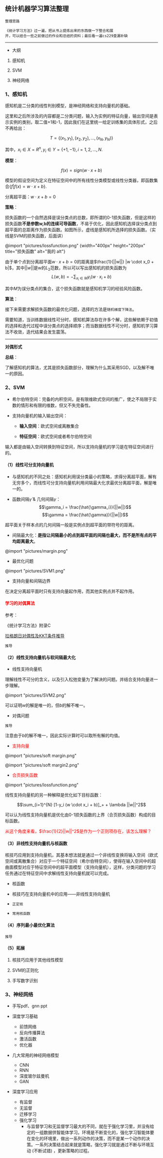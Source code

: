 ## 统计机器学习算法整理

    整理思路

    《统计学习方法》过一遍，把从书上提炼出来的东西做一下整合和展
    开，可以结合一些之前做过的作业和总结的资料；最后看一遍cs229查漏补缺

----

- 大纲

1. 感知机

1. SVM

1. 神经网络

### 1、感知机

感知机是二分类的线性判别模型，是神经网络和支持向量机的基础。

这里和之后所涉及的内容都是二分类问题，输入为实例的特征向量，输出空间是表示实例的类别，取二值+1和-1，因此我们在这里统一给定训练集的具体形式，之后不再给出：

$$T=\{ (x_1, y_1),(x_2,y_2),..., (x_N,y_N)\}$$

其中，$x_i \in X = R^n, y_i \in Y = \{ +1,-1\}, i=1,2,...,N.$

**模型**：

$$f(x)=sign(w \cdot x+b)$$

模型的假设空间为定义在特征空间中的所有线性分类模型或线性分类器，即函数集合$\{ f|f(x)=w \cdot x+b \}.$

分离超平面：$w \cdot x+b=0$

**策略**：

损失函数的一个自然选择是误分类点的总数，即所谓的0-1损失函数，但是这样的损失函数**不是参数w,b的连续可导函数**，不易于优化，因此感知机选择误分类点到超平面的总距离作为损失函数。如图所示，虚线是感知机所选择的损失函数。（实线是SVM的损失函数，后面讲）

@import "pictures/lossfunction.png" {width="400px" height="200px" title="损失函数" alt="我的 alt"}

由于单个点到分离超平面$w \cdot x + b = 0$的距离是$\frac{1}{||w||} |w \cdot x_0 + b|$，其中$||w||$是w的$L_2$范数，所以可以写出感知机的损失函数为$$L(w,b) = - \sum_{x_i \in M} y_i (w \cdot x_i + b)$$

其中$M$为误分类点的集合，这个损失函数就是感知机学习的经验风险函数。

**算法**：

接下来需要求解损失函数的最优化问题，选择的方法是`随机梯度下降法`。

需要知道，当训练数据线性可分时，感知机算法存在许多个解，这些解依赖于初值的选择和迭代过程中误分类点的选择顺序；而当数据线性不可分时，感知机学习算法不收敛，迭代结果会发生震荡。

----

**对偶形式**


**总结**：

了解感知机的算法，尤其是损失函数部分，理解为什么其采用SGD，以及解不唯一的原因。

### 2、SVM

- 希尔伯特空间：完备的内积空间，是有限维欧式空间的推广，使之不局限于实数的情形和有限的维数，但又不失完备性。

- 支持向量机的输入输出空间：

  - **输入空间**：欧式空间或离散集合

  - **特征空间**：欧式空间或者希尔伯特空间

输入都是由输入空间转换到特征空间，所以支持向量机的学习是在特征空间进行的。

#### （1）线性可分支持向量机

- 与感知机的不同之处：感知机利用误分类最小的策略，求得分离超平面，解有无穷多个，而线性可分支持向量机利用间隔最大化求最优分离超平面，解是唯一的。

- 函数间隔$\hat{\gamma}$ & 几何间隔$\gamma$：
$$\gamma_i = \frac{\hat{\gamma_i}}{||w||}$$ $$\gamma = \frac{\hat{\gamma}}{||w||}$$

超平面关于样本点的几何间隔一般是实例点到超平面的带符号的距离。

- 间隔最大化：**是指让间隔最小的点到超平面的间隔也最大，而不是所有点的平均距离最大**。

@import "pictures/margin.png" 

- 最优化问题

@import "pictures/SVM1.png"

- 支持向量和间隔边界

在决定分离超平面时只有支持向量起作用，而其他实例点并不起作用。

#### <font color=red>学习的对偶算法</font>

参考：

《统计学习方法》附录C

[拉格朗日对偶性及KKT条件推导](https://www.jianshu.com/p/19c2ed0259a8)

`推导`

#### （2）线性支持向量机与软间隔最大化

- 线性支持向量机

理解线性不可分的含义，以及引入松弛变量为了解决的问题。并结合支持向量进一步理解。

@import "pictures/SVM2.png"

可以证明$w$的解是唯一的，但$b$的解不唯一。

- 对偶问题

`推导`

注意由于$b$的解不唯一，因此实际计算时可以取所有解的均值。

- <font color=red>支持向量</font>

@import "pictures/soft margin.png"

@import "pictures/soft margin2.png"

- <font color=red>合页损失函数</font>


@import "pictures/lossfunction.png"

线性支持向量机的另一种解释是优化如下目标函数：

$$\sum_{i=1}^{N} [1-y_i (w \cdot x_i + b)]_+ + \lambda ||w||^2$$

可以认为线性支持向量机是优化由0-1损失函数的上界（合页损失函数）构成的目标函数。

<font color=red>从这个角度来看，$\frac{1}{2}||w||^2$是作为一个正则项存在，该怎么理解？</font>

#### （3）非线性支持向量机与核函数

核技巧应用到支持向量机，其基本想法就是通过一个非线性变换将输入空间（欧式空间或离散集合）对应于一个特征空间（希尔伯特空间），使得在输入空间中的超曲面模型对应于特征空间中的超平面模型（支持向量机），这样，分类问题的学习任务通过在特征空间中求解线性支持向量机就可以完成。

- 核函数

- 核技巧在支持向量机中的应用——非线性支持向量机

- `正定核`

- `常用核函数`

#### （4）序列最小最优化算法

`推导`

#### （5）拓展

1. 核技巧应用于其他线性模型

1. SVM的正则化

1. 手写数字识别

### 3、神经网络

- 手写pdf、gnn ppt

- 深度学习基础
  - 前馈网络
  - 反向传播算法
  - 激活函数
  - 优化器

- 几大常用的神经网络模型
  - CNN
  - RNN
  - 深度玻尔兹曼机
  - GAN

- 深度学习应用
  - 有监督
  - 无监督
  - 迁移学习
  - 强化学习
    - 与监督学习和无监督学习最大的不同，就在于强化学习里，并没有给定的一组数据供智能体学习。环境是不断变化的，强化学习智能体要在变化的环境里，做出一系列动作的决策，而不是某一个动作的决策。一系列决策结合起来就是策略，强化学习就是通过不断与环境互动 (不断试错) ，更新策略的过程。